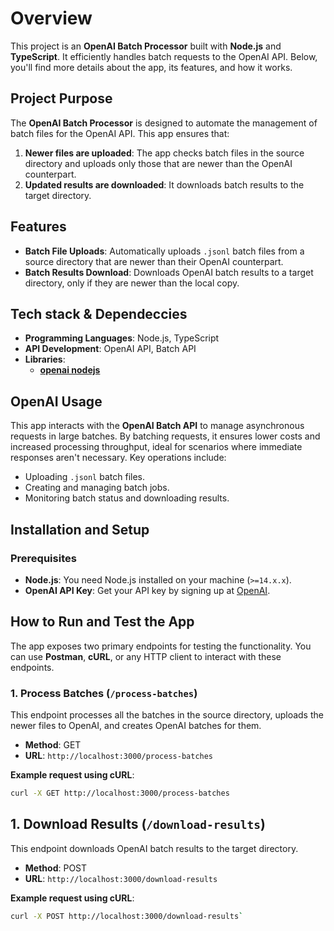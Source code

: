 # Overview

This project is an **OpenAI Batch Processor** built with **Node.js** and **TypeScript**. It efficiently handles batch requests to the OpenAI API. Below, you'll find more details about the app, its features, and how it works.

## Project Purpose

The **OpenAI Batch Processor** is designed to automate the management of batch files for the OpenAI API. This app ensures that:

1. **Newer files are uploaded**: The app checks batch files in the source directory and uploads only those that are newer than the OpenAI counterpart.
2. **Updated results are downloaded**: It downloads batch results to the target directory.

## Features

- **Batch File Uploads**: Automatically uploads `.jsonl` batch files from a source directory that are newer than their OpenAI counterpart.
- **Batch Results Download**: Downloads OpenAI batch results to a target directory, only if they are newer than the local copy.

## Tech stack & Dependeccies

- **Programming Languages**: Node.js, TypeScript
- **API Development**: OpenAI API, Batch API
- **Libraries**:
  - **[openai nodejs](https://github.com/openai/openai-node)**


## OpenAI Usage

This app interacts with the **OpenAI Batch API** to manage asynchronous requests in large batches. By batching requests, it ensures lower costs and increased processing throughput, ideal for scenarios where immediate responses aren't necessary. Key operations include:
- Uploading `.jsonl` batch files.
- Creating and managing batch jobs.
- Monitoring batch status and downloading results.


## Installation and Setup

### Prerequisites

- **Node.js**: You need Node.js installed on your machine (`>=14.x.x`).
- **OpenAI API Key**: Get your API key by signing up at [OpenAI](https://beta.openai.com/signup/).


## How to Run and Test the App

The app exposes two primary endpoints for testing the functionality. You can use **Postman**, **cURL**, or any HTTP client to interact with these endpoints.

### 1. Process Batches (`/process-batches`)

This endpoint processes all the batches in the source directory, uploads the newer files to OpenAI, and creates OpenAI batches for them.

- **Method**: GET
- **URL**: `http://localhost:3000/process-batches`

**Example request using cURL**:

```bash
curl -X GET http://localhost:3000/process-batches
```
## 1. Download Results (`/download-results`)

This endpoint downloads OpenAI batch results to the target directory.

- **Method**: POST
- **URL**: `http://localhost:3000/download-results`

**Example request using cURL**:

```bash
curl -X POST http://localhost:3000/download-results`
```


